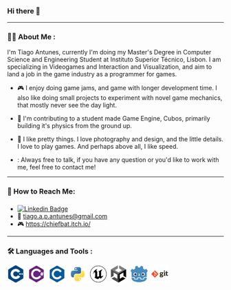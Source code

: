 ### Hi there 👋

---
### :man_technologist: About Me :

I'm Tiago Antunes, currently I'm doing my Master's Degree in Computer Science and Engineering Student at Instituto Superior Técnico, Lisbon. I am specializing in Videogames and Interaction and Visualization, and aim to land a job in the game industry as a programmer for games.

- 🎮 I enjoy doing game jams, and game with longer development time. I also like doing small projects to experiment with novel game mechanics, that mostly never see the day light.

- 🎲 I'm contributing to a student made Game Engine, Cubos, primarily building it's physics from the ground up.

- 📸 I like pretty things. I love photography and design, and the little details. I love to play games. And perhaps above all, I like speed.

- : Always free to talk, if you have any question or you'd like to work with me, feel free to contact me!
  
---
### 🔗 How to Reach Me:

###
- [![Linkedin Badge](https://img.shields.io/badge/-LinkedIn-blue?style=flat&logo=Linkedin&logoColor=white)](https://www.linkedin.com/in/tiago-antunes-5858aa249/)
- 📧 tiago.a.p.antunes@gmail.com
- 🎮 https://chiefbat.itch.io/

---
### :hammer_and_wrench: Languages and Tools :
<div>
  <img src="https://github.com/devicons/devicon/blob/master/icons/cplusplus/cplusplus-plain.svg" title="C++" alt="C++" width="40" height="40"/>&nbsp;
  <img src="https://github.com/devicons/devicon/blob/master/icons/csharp/csharp-plain.svg" title="C#" alt="C#" width="40" height="40"/>&nbsp;
  <img src="https://github.com/devicons/devicon/blob/master/icons/c/c-plain.svg" title="C" alt="C" width="40" height="40"/>&nbsp;
  <img src="https://github.com/devicons/devicon/blob/master/icons/python/python-original.svg" title="Python" alt="Python" width="40" height="40"/>&nbsp;
  <img src="https://github.com/devicons/devicon/blob/master/icons/unrealengine/unrealengine-original.svg" title="Unreal Engine" alt="Unreal Engine" width="40" height="40"/>&nbsp;
  <img src="https://github.com/devicons/devicon/blob/master/icons/unity/unity-original.svg" title="Redux" alt="Redux " width="40" height="40"/>&nbsp;
  <img src="https://github.com/devicons/devicon/blob/master/icons/godot/godot-original.svg"  title="CSS3" alt="CSS" width="40" height="40"/>&nbsp;
  <img src="https://github.com/devicons/devicon/blob/master/icons/git/git-original-wordmark.svg" title="Git" **alt="Git" width="40" height="40"/>
</div>

<!--
**fallenatlas/fallenatlas** is a ✨ _special_ ✨ repository because its `README.md` (this file) appears on your GitHub profile.

Here are some ideas to get you started:

- 🔭 I’m currently working on ...
- 🌱 I’m currently learning ...
- 👯 I’m looking to collaborate on ...
- 🤔 I’m looking for help with ...
- 💬 Ask me about ...
- 📫 How to reach me: ...
- 😄 Pronouns: ...
- ⚡ Fun fact: ...
-->
